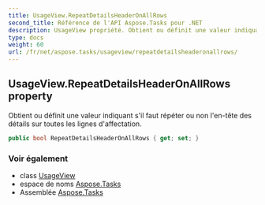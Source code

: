 ```yaml
---
title: UsageView.RepeatDetailsHeaderOnAllRows
second_title: Référence de l'API Aspose.Tasks pour .NET
description: UsageView propriété. Obtient ou définit une valeur indiquant sil faut répéter ou non lentête des détails sur toutes les lignes daffectation.
type: docs
weight: 60
url: /fr/net/aspose.tasks/usageview/repeatdetailsheaderonallrows/
---
```

## UsageView.RepeatDetailsHeaderOnAllRows property

Obtient ou définit une valeur indiquant s'il faut répéter ou non l'en-tête des détails sur toutes les lignes d'affectation.

```csharp
public bool RepeatDetailsHeaderOnAllRows { get; set; }
```

### Voir également

* class [UsageView](../)
* espace de noms [Aspose.Tasks](../../usageview/)
* Assemblée [Aspose.Tasks](../../../)


